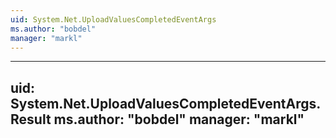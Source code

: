 ```yaml
---
uid: System.Net.UploadValuesCompletedEventArgs
ms.author: "bobdel"
manager: "markl"
---
```


---
uid: System.Net.UploadValuesCompletedEventArgs.Result
ms.author: "bobdel"
manager: "markl"
---
